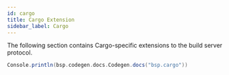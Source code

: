 ```yaml
---
id: cargo
title: Cargo Extension
sidebar_label: Cargo
---
```


The following section contains Cargo-specific extensions to the build server
protocol.

```scala mdoc:passthrough
Console.println(bsp.codegen.docs.Codegen.docs("bsp.cargo"))
```
